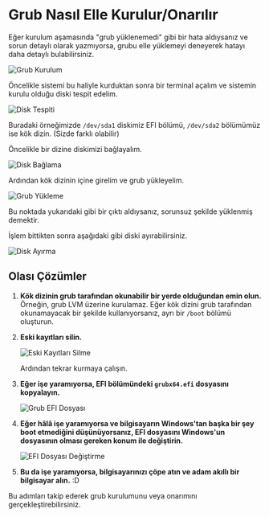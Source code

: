 # Grub Nasıl Elle Kurulur/Onarılır

Eğer kurulum aşamasında "grub yüklenemedi" gibi bir hata aldıysanız ve sorun detaylı olarak yazmıyorsa, grubu elle yüklemeyi deneyerek hatayı daha detaylı bulabilirsiniz.

![Grub Kurulum](https://github.com/user-attachments/assets/4dabe90e-d115-441b-b7ba-c4b3422f07a9)

Öncelikle sistemi bu haliyle kurduktan sonra bir terminal açalım ve sistemin kurulu olduğu diski tespit edelim.

![Disk Tespiti](https://github.com/user-attachments/assets/fe87c7b8-9aae-4ba7-82f4-0c818551591b)

Buradaki örneğimizde `/dev/sda1` diskimiz EFI bölümü, `/dev/sda2` bölümümüz ise kök dizin. (Sizde farklı olabilir)

Öncelikle bir dizine diskimizi bağlayalım.

![Disk Bağlama](https://github.com/user-attachments/assets/bdf34bee-2465-45da-8049-69fc11cc642b)

Ardından kök dizinin içine girelim ve grub yükleyelim.

![Grub Yükleme](https://github.com/user-attachments/assets/bf201552-2947-4a2b-aafe-5d1a917cc4ff)

Bu noktada yukarıdaki gibi bir çıktı aldıysanız, sorunsuz şekilde yüklenmiş demektir.

İşlem bittikten sonra aşağıdaki gibi diski ayırabilirsiniz.

![Disk Ayırma](https://github.com/user-attachments/assets/e1556bd7-1b9a-41ae-8380-3e23436a0199)

## Olası Çözümler

1. **Kök dizinin grub tarafından okunabilir bir yerde olduğundan emin olun.** Örneğin, grub LVM üzerine kurulamaz. Eğer kök dizini grub tarafından okunamayacak bir şekilde kullanıyorsanız, ayrı bir `/boot` bölümü oluşturun.

2. **Eski kayıtları silin.**

   ![Eski Kayıtları Silme](https://github.com/user-attachments/assets/ce5423fa-4fcc-409e-9941-c99ff155e416)

   Ardından tekrar kurmaya çalışın.

3. **Eğer işe yaramıyorsa, EFI bölümündeki `grubx64.efi` dosyasını kopyalayın.**

   ![Grub EFI Dosyası](https://github.com/user-attachments/assets/b0669f32-a0a4-4fa9-b825-de60efe08d64)

4. **Eğer hâlâ işe yaramıyorsa ve bilgisayarın Windows'tan başka bir şey boot etmediğini düşünüyorsanız, EFI dosyasını Windows'un dosyasının olması gereken konum ile değiştirin.**

   ![EFI Dosyası Değiştirme](https://github.com/user-attachments/assets/9ebcadc3-1b74-40a6-aa85-f33e00ec8f57)

5. **Bu da işe yaramıyorsa, bilgisayarınızı çöpe atın ve adam akıllı bir bilgisayar alın.** :D 

Bu adımları takip ederek grub kurulumunu veya onarımını gerçekleştirebilirsiniz.
